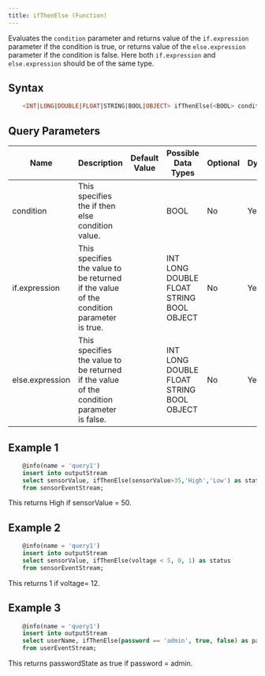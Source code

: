 ```yaml
---
title: ifThenElse (Function)
---
```


Evaluates the `condition` parameter and returns value of the `if.expression` parameter if the condition is true, or returns value of the `else.expression` parameter if the condition is false. Here both `if.expression` and `else.expression` should be of the same type.

## Syntax

```sql
    <INT|LONG|DOUBLE|FLOAT|STRING|BOOL|OBJECT> ifThenElse(<BOOL> condition, <INT|LONG|DOUBLE|FLOAT|STRING|BOOL|OBJECT> if.expression, <INT|LONG|DOUBLE|FLOAT|STRING|BOOL|OBJECT> else.expression)
```

## Query Parameters

| Name            | Description     | Default Value | Possible Data Types           | Optional | Dynamic |
|------------|----------------------------------------|---------------|-------------------------------------|----------|---------|
| condition       | This specifies the if then else condition value.     |               | BOOL      | No       | Yes     |
| if.expression   | This specifies the value to be returned if the value of the condition parameter is true.  |               | INT LONG DOUBLE FLOAT STRING BOOL OBJECT | No       | Yes     |
| else.expression | This specifies the value to be returned if the value of the condition parameter is false. |               | INT LONG DOUBLE FLOAT STRING BOOL OBJECT | No       | Yes     |

## Example 1

```sql
    @info(name = 'query1')
    insert into outputStream
    select sensorValue, ifThenElse(sensorValue>35,'High','Low') as status
    from sensorEventStream;
```

This returns High if sensorValue = 50.

## Example 2

```sql
    @info(name = 'query1')
    insert into outputStream
    select sensorValue, ifThenElse(voltage < 5, 0, 1) as status
    from sensorEventStream;
```

This returns 1 if voltage= 12.

## Example 3

```sql
    @info(name = 'query1')
    insert into outputStream
    select userName, ifThenElse(password == 'admin', true, false) as passwordState
    from userEventStream;
```

This returns passwordState as true if password = admin.
